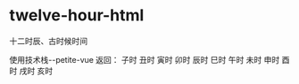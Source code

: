 # twelve-hour-html
十二时辰、古时候时间

使用技术栈--petite-vue
返回：
  子时
  丑时
  寅时
  卯时
  辰时
  巳时
  午时
  未时
  申时
  酉时
  戌时
  亥时

